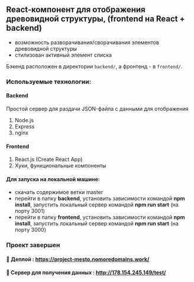 ## React-компонент для отображения древовидной структуры, (frontend на React + backend)

- возможность разворачивания/сворачивания элементов древовидной структуры
- стилизован активный элемент списка 

Бэкенд расположен в директории `backend/`, а фронтенд - в `frontend/`.

### Используемые технологии:

#### Backend
Простой сервер для раздачи JSON-файла с данными для отображения
1. Node.js
2. Express
3. nginx

#### Frontend
1. React.js (Create React App)
2. Хуки, функциональные компоненты

####  Для запуска на локальной машине:
- скачать содержимое ветки master
- перейти в папку **backend**, установить зависимости командой **npm install**, запустить локальный сервер командой **npm run start** (на порту 3001)
- перейти в папку **frontend**, установить зависимости командой **npm install**, запустить локальный сервер командой **npm run start** (на порту 3000)

### Проект завершен

#### :link: Деплой : https://project-mesto.nomoredomains.work/
#### :link: Сервер для получения данных : http://178.154.245.149/test/

